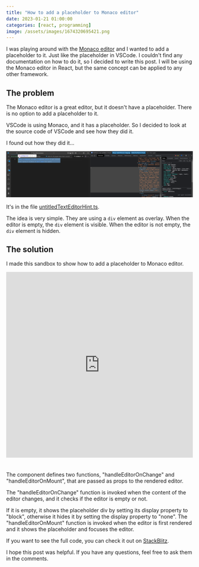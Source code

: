 ```yaml
---
title: "How to add a placeholder to Monaco editor"
date: 2023-01-21 01:00:00
categories: [react, programming]
image: /assets/images/1674320695421.png
---
```


I was playing around with the [Monaco editor](https://microsoft.github.io/monaco-editor/) and I wanted to add a placeholder to it. Just like the placeholder in VSCode. I couldn't find any documentation on how to do it, so I decided to write this post. I will be using the Monaco editor in React, but the same concept can be applied to any other framework.

## The problem

The Monaco editor is a great editor, but it doesn't have a placeholder. There is no option to add a placeholder to it.

VSCode is using Monaco, and it has a placeholder. So I decided to look at the source code of VSCode and see how they did it.

I found out how they did it...

![](/assets/images/1674320695435.png)

It's in the file [untitledTextEditorHint.ts](https://github.com/microsoft/vscode/blob/main/src/vs/workbench/contrib/codeEditor/browser/untitledTextEditorHint/untitledTextEditorHint.ts).

The idea is very simple. They are using a `div` element as overlay. When the editor is empty, the `div` element is visible. When the editor is not empty, the `div` element is hidden.

## The solution

I made this sandbox to show how to add a placeholder to Monaco editor.

<iframe style="width: 100%; height: 500px; border: none; padding-bottom: 20px" src="https://stackblitz.com/edit/react-ts-6egvre?embed=1&file=App.tsx&hideDevTools=1&theme=dark"></iframe>

The component defines two functions, "handleEditorOnChange" and "handleEditorOnMount", that are passed as props to the rendered editor.

The "handleEditorOnChange" function is invoked when the content of the editor changes, and it checks if the editor is empty or not.

If it is empty, it shows the placeholder div by setting its display property to "block", otherwise it hides it by setting the display property to "none". The "handleEditorOnMount" function is invoked when the editor is first rendered and it shows the placeholder and focuses the editor.

If you want to see the full code, you can check it out on [StackBlitz](https://stackblitz.com/edit/react-ts-6egvre?file=App.tsx).

I hope this post was helpful. If you have any questions, feel free to ask them in the comments.
